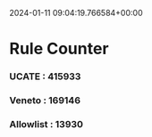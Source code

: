 2024-01-11 09:04:19.766584+00:00
# Rule Counter 
 ### UCATE : 415933

 ### Veneto : 169146

 ### Allowlist : 13930
